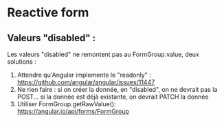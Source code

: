 Reactive form
=============

Valeurs "disabled" :
--------------------

Les valeurs "disabled" ne remontent pas au FormGroup.value, deux solutions :
1. Attendre qu'Angular implemente le "readonly" : https://github.com/angular/angular/issues/11447
2. Ne rien faire : si on créer la donnée, en "disabled", on ne devrait pas la POST... si la donnée est déjà existante, on devrait PATCH la donnée
2. Utiliser FormGroup.getRawValue(): https://angular.io/api/forms/FormGroup
